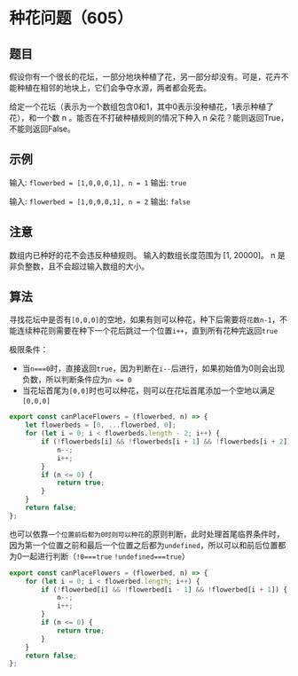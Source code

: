 # 种花问题（605）

## 题目

假设你有一个很长的花坛，一部分地块种植了花，另一部分却没有。可是，花卉不能种植在相邻的地块上，它们会争夺水源，两者都会死去。

给定一个花坛（表示为一个数组包含0和1，其中0表示没种植花，1表示种植了花），和一个数 n 。能否在不打破种植规则的情况下种入 n 朵花？能则返回True，不能则返回False。

## 示例

输入: `flowerbed = [1,0,0,0,1], n = 1`
输出: `true`

输入: `flowerbed = [1,0,0,0,1], n = 2`
输出: `false`

## 注意

数组内已种好的花不会违反种植规则。
输入的数组长度范围为 [1, 20000]。
n 是非负整数，且不会超过输入数组的大小。

## 算法

寻找花坛中是否有`[0,0,0]`的空地，如果有则可以种花，种下后需要将`花数n-1`，不能连续种花则需要在种下一个花后跳过一个位置`i++`，直到所有花种完返回`true`

极限条件：
- 当`n===0`时，直接返回`true`，因为判断在`i--`后进行，如果初始值为0则会出现负数，所以判断条件应为`n <= 0`
- 当花坛首尾为`[0,0]`时也可以种花，则可以在花坛首尾添加一个空地以满足`[0,0,0]`

```js
export const canPlaceFlowers = (flowerbed, n) => {
	let flowerbeds = [0, ...flowerbed, 0];
	for (let i = 0; i < flowerbeds.length - 2; i++) {
		if (!flowerbeds[i] && !flowerbeds[i + 1] && !flowerbeds[i + 2]) {
			n--;
			i++;
		}
		if (n <= 0) {
			return true;
		}
	}
	return false;
};
```

也可以依靠`一个位置前后都为0时则可以种花`的原则判断，此时处理首尾临界条件时，因为第一个位置之前和最后一个位置之后都为`undefined`，所以可以和前后位置都为0一起进行判断（`!0===true` `!undefined===true`）

```js
export const canPlaceFlowers = (flowerbed, n) => {
	for (let i = 0; i < flowerbed.length; i++) {
		if (!flowerbed[i] && !flowerbed[i - 1] && !flowerbed[i + 1]) {
			n--;
			i++;
		}
		if (n <= 0) {
			return true;
		}
	}
	return false;
};
```
